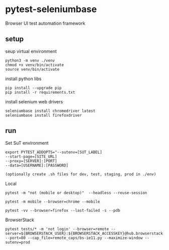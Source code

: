 pytest-seleniumbase
===================
Browser UI test automation framework

setup
----- 

seup virtual environment

	python3 -m venv ./venv
	chmod +x venv/bin/activate
	source venv/bin/activate


install python libs

	pip install --upgrade pip
	pip install -r requirements.txt


install selenium web drivers

	seleniumbase install chromedriver latest
	seleniumbase install firefoxdriver

run
---
Set SuT environment

	export PYTEST_ADDOPTS="--sutenv=[SUT_LABEL]
	--start-page=[SITE_URL]
	--proxy=[SERVER]:[PORT]
	--data=[USERNAME]:[PASSWORD]

	(optionally create .sh files for dev, test, staging, prod in ./env)

Local

	pytest -m "not (mobile or desktop)"  --headless --reuse-session

	pytest -m mobile --browser=chrome --mobile

	pytest -vv --browser=firefox --last-failed -s --pdb

BrowserStack

	pytest tests/* -m 'not login' --browser=remote --server=${BROWSERSTACK_USER}:${BROWSERSTACK_ACCESSKEY}@hub.browserstack.com --port=80 --cap_file=remote_caps/bs-ie11.py --maximize-window --sutenv=prod
